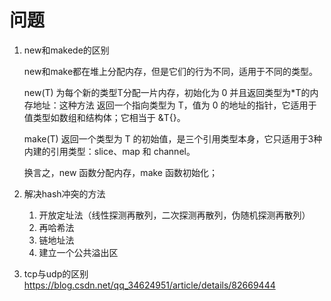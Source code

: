 # 问题
1.  new和makede的区别
    
    new和make都在堆上分配内存，但是它们的行为不同，适用于不同的类型。
    
    new(T) 为每个新的类型T分配一片内存，初始化为 0 并且返回类型为*T的内存地址：这种方法 返回一个指向类型为 T，值为 0 的地址的指针，它适用于值类型如数组和结构体；它相当于 &T{}。
    
    make(T) 返回一个类型为 T 的初始值，是三个引用类型本身，它只适用于3种内建的引用类型：slice、map 和 channel。
    
    换言之，new 函数分配内存，make 函数初始化；
2.  解决hash冲突的方法
    1.  开放定址法（线性探测再散列，二次探测再散列，伪随机探测再散列）
    2.  再哈希法
    3.  链地址法
    4.  建立一个公共溢出区
3.  tcp与udp的区别
    https://blog.csdn.net/qq_34624951/article/details/82669444